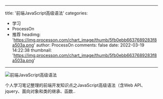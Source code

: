 
---
title: '前端JavaScript高级语法'
categories: 
 - 学习
 - ProcessOn
 - 推荐
headimg: 'https://img.processon.com/chart_image/thumb/5fb0ebb6637689283f8a503a.png'
author: ProcessOn
comments: false
date: 2022-03-19 14:22:38
thumbnail: 'https://img.processon.com/chart_image/thumb/5fb0ebb6637689283f8a503a.png'
---

<div>   
<img class="thumb" alt="前端JavaScript高级语法" src="https://img.processon.com/chart_image/thumb/5fb0ebb6637689283f8a503a.png" referrerpolicy="no-referrer">
<p>个人学习笔记整理的前端开发知识点之JavaScript高级语法（含Web API、jquery、面向对象和类的继承、函数..</p>  
</div>
            